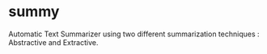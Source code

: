 # summy
Automatic Text Summarizer using two different summarization techniques : Abstractive and Extractive.
